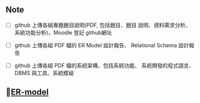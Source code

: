 ## Note 
- [ ] github 上傳各組專題題目說明(PDF, 包括題目、題目 說明、資料需求分析、系統功能分析)，Moodle 登記 github網址
- [ ] github 上傳各組 PDF 檔的 ER Model 設計報告、 Relational Schema 設計報告
- [ ] github 上傳各組 PDF 檔的系統架構，包括系統功能、 系統開發的程式語言、DBMS 與工具、系統模組


## 🔗[ER-model](https://www.canva.com/design/DAGXeahzacY/pp-r1npRtoxc6OyETlqeyw/edit)

